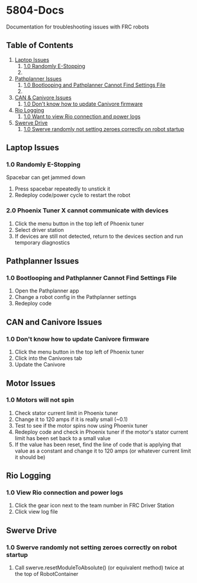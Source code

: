 # 5804-Docs
Documentation for troubleshooting issues with FRC robots

## Table of Contents
1. [Laptop Issues](#laptop-issues)
    1. [1.0 Randomly E-Stopping](#10-randomly-e-stopping)
    2. 
3. [Pathplanner Issues](#pathplanner-issues)
    1. [1.0 Bootlooping and Pathplanner Cannot Find Settings File](#10-bootlooping-and-pathplanner-cannot-find-settings-file)
    2. 
5. [CAN & Canivore Issues](#can-and-canivore-issues)
    1. [1.0 Don't know how to update Canivore firmware](#10-dont-know-how-to-update-canivore-firmware)
2. [Rio Logging](#rio-logging)
    1. [1.0 Want to view Rio connection and power logs](#10-view-rio-connection-and-power-logs)
2. [Swerve Drive](#swerve-drive)
    1. [1.0 Swerve randomly not setting zeroes correctly on robot startup](#10-swerve-randomly-not-setting-zeroes-correctly-on-robot-startup)


## Laptop Issues
### 1.0 Randomly E-Stopping
Spacebar can get jammed down
1. Press spacebar repeatedly to unstick it
2. Redeploy code/power cycle to restart the robot

### 2.0 Phoenix Tuner X cannot communicate with devices
1. Click the menu button in the top left of Phoenix tuner
2. Select driver station
3. If devices are still not detected, return to the devices section and run temporary diagnostics

## Pathplanner Issues
### 1.0 Bootlooping and Pathplanner Cannot Find Settings File
1. Open the Pathplanner app
2. Change a robot config in the Pathplanner settings
3. Redeploy code

## CAN and Canivore Issues
### 1.0 Don't know how to update Canivore firmware
1. Click the menu button in the top left of Phoenix tuner
2. Click into the Canivores tab
3. Update the Canivore

## Motor Issues
### 1.0 Motors will not spin
1. Check stator current limit in Phoenix tuner
2. Change it to 120 amps if it is really small (~0.1)
3. Test to see if the motor spins now using Phoenix tuner
4. Redeploy code and check in Phoenix tuner if the motor's stator current limit has been set back to a small value
5. If the value has been reset, find the line of code that is applying that value as a constant and change it to 120 amps (or whatever current limit it should be)

## Rio Logging
### 1.0 View Rio connection and power logs
1. Click the gear icon next to the team number in FRC Driver Station
2. Click view log file

## Swerve Drive
### 1.0 Swerve randomly not setting zeroes correctly on robot startup
1. Call swerve.resetModuleToAbsolute() (or equivalent method) twice at the top of RobotContainer


